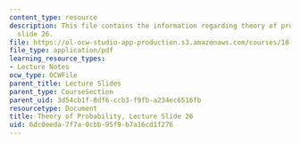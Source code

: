 ```yaml
---
content_type: resource
description: This file contains the information regarding theory of probability, lecture
  slide 26.
file: https://ol-ocw-studio-app-production.s3.amazonaws.com/courses/18-175-theory-of-probability-spring-2014/6dc0eeda7f7a0cbb95f9b7a16cd1f276_MIT18_175S14_Lecture26.pdf
file_type: application/pdf
learning_resource_types:
- Lecture Notes
ocw_type: OCWFile
parent_title: Lecture Slides
parent_type: CourseSection
parent_uid: 3d54cb1f-8df6-ccb3-f9fb-a234ec6516fb
resourcetype: Document
title: Theory of Probability, Lecture Slide 26
uid: 6dc0eeda-7f7a-0cbb-95f9-b7a16cd1f276
---
```


